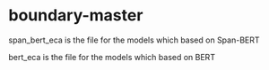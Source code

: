 # boundary-master
span_bert_eca is the file for the models which based on Span-BERT 

bert_eca is the file for the models which based on BERT
